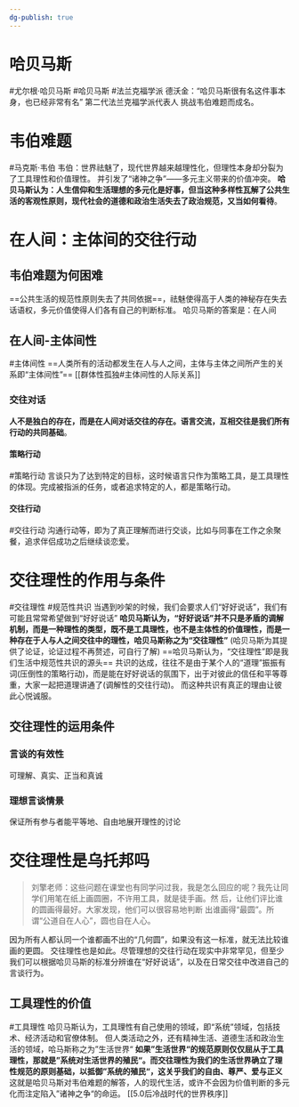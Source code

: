 ```yaml
---
dg-publish: true
---
```

# 哈贝马斯
#尤尔根·哈贝马斯 #哈贝马斯 #法兰克福学派 
德沃金：“哈贝马斯很有名这件事本身，也已经非常有名”
第二代法兰克福学派代表人
挑战韦伯难题而成名。
# 韦伯难题
#马克斯·韦伯 
韦伯：世界祛魅了，现代世界越来越理性化，但理性本身却分裂为了工具理性和价值理性。
并引发了“诸神之争”——多元主义带来的价值冲突。
**哈贝马斯认为：人生信仰和生活理想的多元化是好事，但当这种多样性瓦解了公共生活的客观性原则，现代社会的道德和政治生活失去了政治规范，又当如何看待**。
# 在人间：主体间的交往行动
## 韦伯难题为何困难
==公共生活的规范性原则失去了共同依据==，祛魅使得高于人类的神秘存在失去话语权，多元价值使得人们各有自己的判断标准。
哈贝马斯的答案是：在人间
## **在人间-主体间性**
#主体间性
==人类所有的活动都发生在人与人之间，主体与主体之间所产生的关系即“主体间性”==
[[群体性孤独#主体间性的人际关系]]
### 交往对话
**人不是独白的存在，而是在人间对话交往的存在。语言交流，互相交往是我们所有行动的共同基础**。
#### 策略行动
#策略行动
言谈只为了达到特定的目标，这时候语言只作为策略工具，是工具理性的体现。完成被指派的任务，或者追求特定的人，都是策略行动。
#### 交往行动
#交往行动
沟通行动等，即为了真正理解而进行交谈，比如与同事在工作之余聚餐，追求伴侣成功之后继续谈恋爱。
# 交往理性的作用与条件
#交往理性 #规范性共识
当遇到吵架的时候，我们会要求人们“好好说话”，我们有可能且常常希望做到“好好说话”
**哈贝马斯认为，“好好说话”并不只是矛盾的调解机制，而是一种理性的类型，既不是工具理性，也不是主体性的价值理性，而是一种存在于人与人之间交往中的理性，哈贝马斯称之为“交往理性”**
(哈贝马斯为其提供了论证，论证过程不再赘述，可自行了解)
==哈贝马斯认为，“交往理性”即是我们生活中规范性共识的源头==
共识的达成，往往不是由于某个人的“道理”振振有词(压倒性的策略行动)，而是能在好好说话的氛围下，出于对彼此的信任和平等尊重，大家一起把道理讲通了(调解性的交往行动)。
而这种共识有真正的理由让彼此心悦诚服。
## 交往理性的运用条件
### 言谈的有效性
可理解、真实、正当和真诚
### 理想言谈情景
保证所有参与者能平等地、自由地展开理性的讨论
# 交往理性是乌托邦吗
>刘擎老师：这些问题在课堂也有同学问过我，我是怎么回应的呢？我先让同学们⽤笔在纸上画圆圈，不许⽤⼯具，就是徒⼿画。然 后，让他们评⽐谁的圆画得最好。⼤家发现，他们可以很容易地判断 出谁画得“最圆”。所谓“公道⾃在⼈⼼”，圆也⾃在⼈⼼。

因为所有人都认同一个谁都画不出的“几何圆”，如果没有这一标准，就无法比较谁画的更圆。
交往理性也是如此。尽管理想的交往行动在现实中非常罕见，但至少我们可以根据哈贝马斯的标准分辨谁在“好好说话”，以及在日常交往中改进自己的言谈行为。
## 工具理性的价值
#工具理性
哈贝马斯认为，工具理性有自己使用的领域，即“系统”领域，包括技术、经济活动和官僚体制。
但人类活动之外，还有精神生活、道德生活和政治生活的领域，哈马斯称之为”生活世界“
**如果”生活世界“的规范原则仅仅屈从于工具理性，那就是”系统对生活世界的殖民“。而交往理性为我们的生活世界确立了理性规范的原则基础，以抵御”系统的殖民“，这关乎我们的自由、尊严、爱与正义**
这就是哈贝马斯对韦伯难题的解答，人的现代生活，或许不会因为价值判断的多元化而注定陷入”诸神之争“的命运。
[[5.0后冷战时代的世界秩序]]

